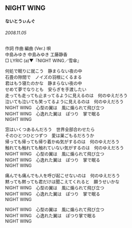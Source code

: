 ## NIGHT WING
#### ないとうぃんぐ
###### 2008.11.05


作詞  作曲  編曲 (Ver.)   唄   
中島みゆき   中島みゆき       工藤静香   
□ LYRIC (a)▼『NIGHT WING／雪傘』   
   
何処で眠りに就こう　静まらない夜の中   
石畳の隙間で　ノイズの羽根にくるまる   
君はもう寝たのかな　静まらない夜の中   
せめて夢でなりとも　安らぎを手渡したい   
走っても走っても止まってるように見えるのは　何のゆえだろう   
泣いても泣いても笑ってるように見えるのは　何のゆえだろう   
NIGHT WING　心型の翼は　風に煽られて飛び立つ   
NIGHT WING　心逸れた翼は　ぽつり　掌で眠る   
NIGHT WING   
   
窓はいくつあるんだろう　世界全部合わせたら   
そのひとつひとつずつ　愛は巣ごもるだろうか   
帰っても帰っても帰り着かぬ気がするのは　何のゆえだろう   
触れても触れても触れていない気がするのは　何のゆえだろう   
NIGHT WING　心型の翼は　風に煽られて飛び立つ   
NIGHT WING　心逸れた翼は　ぽつり　掌で眠る   
NIGHT WING   
   
痛んでも痛んでも人を呼び起こせないのは　何のゆえだろう   
黙っても黙っても君だけは聞こえてくれると　願うせいかな   
NIGHT WING　心型の翼は　風に煽られて飛び立つ   
NIGHT WING　心逸れた翼は　ぽつり　掌で眠る   
NIGHT WING   
   
NIGHT WING　心型の翼は　風に煽られて飛び立つ   
NIGHT WING　心逸れた翼は　ぽつり掌で眠る   
NIGHT WING   